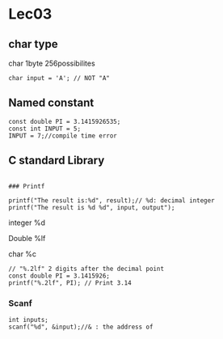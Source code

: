 # Lec03

## char type
char	1byte	256possibilites
```
char input = 'A'; // NOT "A"
```

## Named constant
```
const double PI = 3.1415926535;
const int INPUT = 5;
INPUT = 7;//compile time error
```
## C standard Library
```

### Printf

printf("The result is:%d", result);// %d: decimal integer
printf("The result is %d %d", input, output");
```
integer	%d

Double	%lf

char	%c

```
// "%.2lf" 2 digits after the decimal point
const double PI = 3.1415926;
printf("%.2lf", PI); // Print 3.14
```

### Scanf

```
int inputs;
scanf("%d", &input);//& : the address of
```



